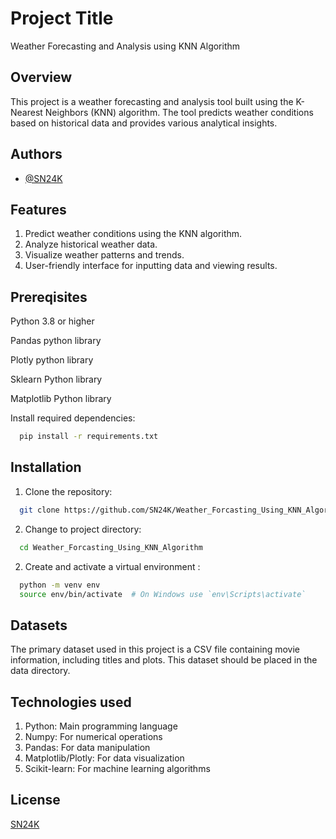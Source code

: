 
# Project Title

Weather Forecasting and Analysis using KNN Algorithm


## Overview

This project is a weather forecasting and analysis tool built using the K-Nearest Neighbors (KNN) algorithm. The tool predicts weather conditions based on historical data and provides various analytical insights.


## Authors

- [@SN24K](https://github.com/SN24K)



## Features

1. Predict weather conditions using the KNN algorithm.
2. Analyze historical weather data.
3. Visualize weather patterns and trends.
4. User-friendly interface for inputting data and viewing results.




## Prereqisites

Python 3.8 or higher

Pandas python library

Plotly python library

Sklearn Python library

Matplotlib Python library


Install required dependencies:

```bash
  pip install -r requirements.txt
```

## Installation

1. Clone the repository:

```bash
  git clone https://github.com/SN24K/Weather_Forcasting_Using_KNN_Algorithm.git
```
2. Change to project directory:
```bash
  cd Weather_Forcasting_Using_KNN_Algorithm
```
2. Create and activate a virtual environment :
   
```bash
  python -m venv env
  source env/bin/activate  # On Windows use `env\Scripts\activate`
```


## Datasets
The primary dataset used in this project is a CSV file containing movie information, including titles and plots. This dataset should be placed in the data directory.

## Technologies used

1. Python: Main programming language
2. Numpy: For numerical operations
3. Pandas: For data manipulation
4. Matplotlib/Plotly: For data visualization
5. Scikit-learn: For machine learning algorithms



## License

[SN24K](https://github.com/SN24K)
